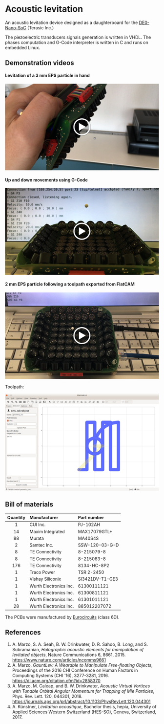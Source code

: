 # Acoustic levitation

An acoustic levitation device designed as a daughterboard for the [DE0-Nano-SoC](http://www.terasic.com.tw/cgi-bin/page/archive.pl?Language=English&CategoryNo=165&No=941) (Terasic Inc.)

The piezoelectric transducers signals generation is written in VHDL. The phases computation and G-Code interpreter is written in C and runs on embedded Linux.

## Demonstration videos

#### Levitation of a 3 mm EPS particle in hand
[![Levitation device in hand](docs/hand.png)](https://leastrobino.github.io/acoustic-levitation/hand.mov)

#### Up and down movements using G-Code
[![Up and down movements](docs/updown.png)](https://leastrobino.github.io/acoustic-levitation/updown.mov)

#### 2 mm EPS particle following a toolpath exported from FlatCAM
[![Particule following a path](docs/path.png)](https://leastrobino.github.io/acoustic-levitation/path.mov)

Toolpath:

[<img src="docs/flatcam.png" alt="Toolpath in FlatCAM" width="640">](https://leastrobino.github.io/acoustic-levitation/flatcam.png)

## Bill of materials

| Quantity | Manufacturer           | Part number     |
| :------: | :--------------------- | :-------------- |
| 1        | CUI Inc.               | PJ-102AH        |
| 14       | Maxim Integrated       | MAX17079GTL+    |
| 88       | Murata                 | MA40S4S         |
| 2        | Samtec Inc.            | SSW-120-03-G-D  |
| 8        | TE Connectivity        | 8-215079-8      |
| 8        | TE Connectivity        | 8-215083-8      |
| 176      | TE Connectivity        | 8134-HC-8P2     |
| 1        | Traco Power            | TSR 2-2450      |
| 1        | Vishay Siliconix       | SI3421DV-T1-GE3 |
| 1        | Wurth Electronics Inc. | 61300111121     |
| 1        | Wurth Electronics Inc. | 61300811121     |
| 1        | Wurth Electronics Inc. | 61301011121     |
| 28       | Wurth Electronics Inc. | 885012207072    |

The PCBs were manufactured by [Eurocircuits](https://www.eurocircuits.com) (class 6D).

## References

1. A. Marzo, S. A. Seah, B. W. Drinkwater, D. R. Sahoo, B. Long, and S. Subramanian, *Holographic acoustic elements for manipulation of levitated objects*, Nature Communications 6, 8661, 2015.  
   <https://www.nature.com/articles/ncomms9661>
2. A. Marzo, *GauntLev: A Wearable to Manipulate Free-floating Objects*, Proceedings of the 2016 CHI Conference on Human Factors in Computing Systems (CHI '16), 3277-3281, 2016.  
   <https://dl.acm.org/citation.cfm?id=2858370>
3. A. Marzo, M. Caleap, and B. W. Drinkwater, *Acoustic Virtual Vortices with Tunable Orbital Angular Momentum for Trapping of Mie Particles*, Phys. Rev. Lett. 120, 044301, 2018.  
   <https://journals.aps.org/prl/abstract/10.1103/PhysRevLett.120.044301>
4. A. Künstner, *Lévitation acoustique*, Bachelor thesis, hepia, University of Applied Sciences Western Switzerland (HES-SO), Geneva, Switzerland, 2017.
